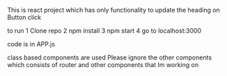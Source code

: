 This is react project which has only functionality to update the heading on Button click

to run
1 Clone repo
2 npm install
3 npm start
4 go to localhost:3000

code is in APP.js


class based components are used
Please ignore the other components which consists of router and other components that Im working on
